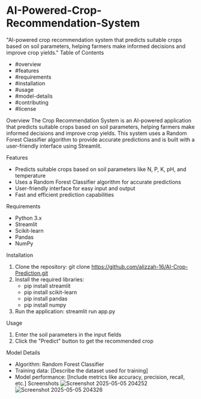 # AI-Powered-Crop-Recommendation-System
"AI-powered crop recommendation system that predicts suitable crops based on soil parameters, helping farmers make informed decisions and improve crop yields."
Table of Contents
- #overview
- #features
- #requirements
- #installation
- #usage
- #model-details
- #contributing
- #license

Overview
The Crop Recommendation System is an AI-powered application that predicts suitable crops based on soil parameters, helping farmers make informed decisions and improve crop yields. This system uses a Random Forest Classifier algorithm to provide accurate predictions and is built with a user-friendly interface using Streamlit.

Features
- Predicts suitable crops based on soil parameters like N, P, K, pH, and temperature
- Uses a Random Forest Classifier algorithm for accurate predictions
- User-friendly interface for easy input and output
- Fast and efficient prediction capabilities

Requirements
- Python 3.x
- Streamlit
- Scikit-learn
- Pandas
- NumPy

Installation
1. Clone the repository: git clone https://github.com/alizzah-16/AI-Crop-Prediction.git
2. Install the required libraries:
    - pip install streamlit
    - pip install scikit-learn
    - pip install pandas
    - pip install numpy
3. Run the application: streamlit run app.py

Usage
1. Enter the soil parameters in the input fields
2. Click the "Predict" button to get the recommended crop

Model Details
- Algorithm: Random Forest Classifier
- Training data: [Describe the dataset used for training]
- Model performance: [Include metrics like accuracy, precision, recall, etc.]
Screenshots
![Screenshot 2025-05-05 204252](https://github.com/user-attachments/assets/c043532e-5dd6-4d31-a7da-45ca9af0beae)
![Screenshot 2025-05-05 204326](https://github.com/user-attachments/assets/7e20be02-4cde-47b2-85d3-76289ac33b41)
